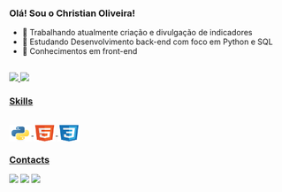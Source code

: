 ### Olá! Sou o Christian Oliveira! 

- 🔭 Trabalhando atualmente criação e divulgação de indicadores
- 🌱 Estudando Desenvolvimento back-end com foco em Python e SQL
- 📖 Conhecimentos em front-end

## 

<div>
	<a href="https://github.com/osantoschris">
	<img height="150em" src="https://github-readme-stats.vercel.app/api?username=osantoschris&show_icons=true&theme=dark&include_all_commits=true&count_private=true"/>
	<img height="150em" src="https://github-readme-stats.vercel.app/api/top-langs/?username=osantoschris&layout=compact&langs_count=7&theme=dark"/>
</div>
 
 ### Skills
<div style="display: inline_block"><br>
	<img align="center" alt="Chris-Python" height="30" width="40" src="https://raw.githubusercontent.com/devicons/devicon/master/icons/python/python-original.svg">
	<img align="center" alt="Chris-HTML" height="30" width="40" src="https://raw.githubusercontent.com/devicons/devicon/master/icons/html5/html5-original.svg">
 	<img align="center" alt="Chris-CSS" height="30" width="40" src="https://raw.githubusercontent.com/devicons/devicon/master/icons/css3/css3-original.svg">
</div>  

### Contacts
<div>
 	<a href = "mailto:christianoliveira8@gmail.com"><img src="https://img.shields.io/badge/-Gmail-%23333?style=for-the-badge&logo=gmail&logoColor=white" target="_blank"></a>
	<a href="https://www.linkedin.com/in/christianoliveira8" target="_blank"><img src="https://img.shields.io/badge/-LinkedIn-%230077B5?style=for-the-badge&logo=linkedin&logoColor=white" target="_blank"></a> 
	<a href="https://discord.gg/Y2HapYPSAk" target="_blank"><img src="https://img.shields.io/badge/Discord-7289DA?style=for-the-badge&logo=discord&logoColor=white" target="_blank"></a> 

</div>
